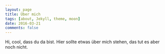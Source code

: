 ```yaml
---
layout: page
title: Über mich
tags: [about, Jekyll, theme, moon]
date: 2016-03-21
comments: false
---
```

    

Hi, cool, dass du da bist. Hier sollte etwas über mich stehen, das tut es aber noch nicht.
